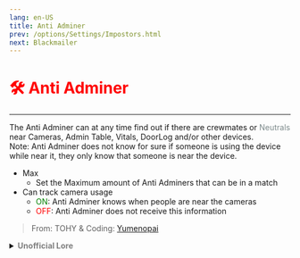 ```yaml
---
lang: en-US
title: Anti Adminer
prev: /options/Settings/Impostors.html
next: Blackmailer
---
```


# <font color="red">🛠️ <b>Anti Adminer</b></font> <Badge text="Support" type="tip" vertical="middle"/>
---

The Anti Adminer can at any time find out if there are crewmates or <font color=#7f8c8d>Neutrals</font> near Cameras, Admin Table, Vitals, DoorLog and/or other devices.<br>
Note: Anti Adminer does not know for sure if someone is using the device while near it, they only know that someone is near the device.
* Max
  * Set the Maximum amount of Anti Adminers that can be in a match
* Can track camera usage
  * <font color=green>ON</font>: Anti Adminer knows when people are near the cameras
  * <font color=red>OFF</font>: Anti Adminer does not receive this information

> From: TOHY & Coding: [Yumenopai](https://github.com/Yumenopai)

<details>
<summary><b><font color=gray>Unofficial Lore</font></b></summary>

Prologue Well, Here goes nothing as the Spy exhaled and went on to the selection arena… “I would either die or win this” Chapter 1 I am quite Impressed Said the professor as he looked down upon the new student. “You are an enigma Perimedes one of the only students who I haven’t been able to read, Be proud of that” The spy was quite well not quite Extremely skilled in well.. Everything! He had Perfect aim, Meticulous art of Striking and Oh so wonderful Technological skills but something was missing… Chapter 2 Free will? Or Fate Everyone in perimedes’ family was well a spy and they thought this was just fate and he would also just become a spy, But being a rebel and refusing to let others dictate his journey… But oh well… Chapter 3 Told you so “Shut up” said Peri to his brother as Mr.Sloth chose him to go up to Mira HQ as well…. A spy undercover due to his skills in evading attacks and technological skill but he wasn’t satisfied… Not at all… Chapter 4 Redemption Time Enraged with passion and a fire inside to prove himself the spy went on and improved his skills in… Killing. Whenever a round of games ended he would be one of the only survivors and well, He would go on and dedicate his time to the skills of murder Chapter 5 Here Goes Nothing Annoyed by the shenanigans of the spy, Mr. Sloth agreed to a one on one performance by the spy to impress him.. Failing to do so will get him executed but if he succeeded well.. He succeeded How would he win? Chapter 6 I See you The anti adminer could catch its victims off guard while they pleasantly see the security cameras and well… Slash He used this technology and set up even more sensors near Vitals and stuff and he could use his engineering wits to easily direct the signals to his.. Phone Is it the end? Never… There will always be successors in among us who carry the legacy and the anti adminer is just a pawn in this large universe
> Submitted by: champofchamps78
</details>